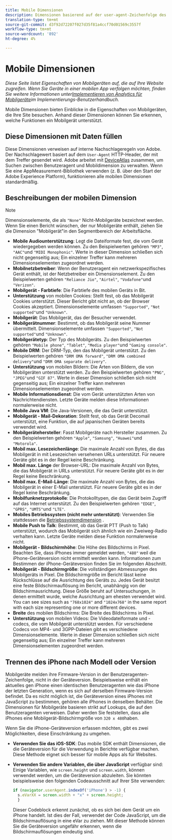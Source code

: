 ```yaml
---
title: Mobile Dimensionen
description: Dimensionen basierend auf der user-agent-Zeichenfolge des Geräts.
translation-type: tm+mt
source-git-commit: d3f92d72207f027d35f81a4ccf70d01569c3557f
workflow-type: tm+mt
source-wordcount: '892'
ht-degree: 4%

---
```



# Mobile Dimensionen

*Diese Seite listet Eigenschaften von Mobilgeräten auf, die auf Ihre Website zugreifen. Wenn Sie Geräte in einer mobilen App verfolgen möchten, finden Sie weitere Informationen unter[Implementieren von Analytics für Mobilgeräte](/help/implement/mobile-device-sdk.md)im Implementierungs-Benutzerhandbuch.*

Mobile Dimensionen bieten Einblicke in die Eigenschaften von Mobilgeräten, die Ihre Site besuchen. Anhand dieser Dimensionen können Sie erkennen, welche Funktionen ein Mobilgerät unterstützt.

## Diese Dimensionen mit Daten füllen

Diese Dimensionen verweisen auf interne Nachschlageregeln von Adobe. Der Nachschlagewert basiert auf dem `User-Agent` HTTP-Header, der mit dem Treffer gesendet wird. Adobe arbeitet mit [DeviceAtlas](https://deviceatlas.com/) zusammen, um Suchen zwischen Benutzeragent und Mobildimension zu verwalten. Wenn Sie eine AppMeasurement-Bibliothek verwenden (z. B. über den Start der Adobe Experience Platform), funktionieren alle mobilen Dimensionen standardmäßig.

## Beschreibungen der mobilen Dimension

>[!NOTE]
>
>Dimensionselemente, die als `"None"` Nicht-Mobilgeräte bezeichnet werden. Wenn Sie einen Bericht wünschen, der nur Mobilgeräte enthält, ziehen Sie die Dimension &quot;Mobilgerät&quot;in den Segmentbereich der Arbeitsfläche.

* **Mobile Audiounterstützung**: Legt die Dateiformate fest, die vom Gerät wiedergegeben werden können. Zu den Beispielwerten gehören `"MP3"`, `"AAC"`und `"MIDI Monophonic"`. Werte in dieser Dimension schließen sich nicht gegenseitig aus; Ein einzelner Treffer kann mehreren Dimensionselementen zugeordnet werden.
* **Mobilnetzbetreiber**: Wenn der Benutzeragent ein netzwerkspezifisches Gerät enthält, ist der Netzbetreiber ein Dimensionselement. Zu den Beispielwerten gehören `"Reliance Jio"`, `"Airtel"`, `"Vodafone"`und `"Verizon"`.
* **Mobilgerät - Farbtiefe**: Die Farbtiefe des mobilen Geräts in Bit.
* **Unterstützung** von mobilen Cookies: Stellt fest, ob das Mobilgerät Cookies unterstützt. Dieser Bericht gibt nicht an, ob der Browser Cookies akzeptiert. Dimensionselemente umfassen `"Supported"`, `"Not supported"`und `"Unknown"`.
* **Mobilgerät**: Das Mobilgerät, das der Besucher verwendet.
* **Mobilgerätnummer**: Bestimmt, ob das Mobilgerät seine Nummer übermittelt. Dimensionselemente umfassen `"Supported"`, `"Not supported"`und `"Unknown"`.
* **Mobilgerätetyp**: Der Typ des Mobilgeräts. Zu den Beispielwerten gehören `"Mobile phone"`, `"Tablet"`, `"Media player"`und `"Gaming console"`.
* **Mobile DRM**: Der DRM-Typ, den das Mobilgerät unterstützt. Zu den Beispielwerten gehören `"DRM OMA forward"`, `"DRM OMA combined delivery"`und `"DRM OMA separate delivery"`.
* **Unterstützung** von mobilen Bildern: Die Arten von Bildern, die von Mobilgeräten unterstützt werden. Zu den Beispielwerten gehören `"PNG"`, `"JPEG"`und `"GIF 87"`. Werte in dieser Dimension schließen sich nicht gegenseitig aus; Ein einzelner Treffer kann mehreren Dimensionselementen zugeordnet werden.
* **Mobile Informationsdienst**: Die vom Gerät unterstützten Arten von Nachrichtendiensten. Letzte Geräte melden diese Informationen normalerweise nicht.
* **Mobile Java VM**: Die Java-Versionen, die das Gerät unterstützt.
* **Mobilgerät - Mail-Dekoration**: Stellt fest, ob das Gerät Decomail unterstützt, eine Funktion, die auf japanischen Geräten bereits verwendet wird.
* **Mobilgerätehersteller**: Fasst Mobilgeräte nach Hersteller zusammen. Zu den Beispielwerten gehören `"Apple"`, `"Samsung"`, `"Huawei"`und `"Motorola"`.
* **Mobil max. Lesezeichenlänge**: Die maximale Anzahl von Bytes, die das Mobilgerät in mit Lesezeichen versehenen URLs unterstützt. Für neuere Geräte gibt es in der Regel keine Beschränkung.
* **Mobil max. Länge** der Browser-URL: Die maximale Anzahl von Bytes, die das Mobilgerät in URLs unterstützt. Für neuere Geräte gibt es in der Regel keine Beschränkung.
* **Mobil max. E-Mail-Länge**: Die maximale Anzahl von Bytes, die das Mobilgerät in einer E-Mail unterstützt. Für neuere Geräte gibt es in der Regel keine Beschränkung.
* **Mobilfunknetzprotokolle**: Die Protokolltypen, die das Gerät beim Zugriff auf das Internet unterstützt. Zu den Beispielwerten gehören `"EDGE"`, `"GPRS"`, `"UMTS"`und `"LTE"`.
* **Mobiles Betriebssystem (nicht mehr unterstützt)**: Verwenden Sie stattdessen die [Betriebssystemdimension](operating-systems.md) .
* **Mobile Push to Talk**: Bestimmt, ob das Gerät PTT (Push to Talk) unterstützt, wodurch das Mobilgerät sich ähnlich wie ein Zweiweg-Radio verhalten kann. Letzte Geräte melden diese Funktion normalerweise nicht.
* **Mobilgerät - Bildschirmhöhe**: Die Höhe des Bildschirms in Pixel. Beachten Sie, dass iPhones immer gemeldet werden, `"480"` weil die iPhone-Geräteversion nicht ermittelt werden kann. Informationen zum Bestimmen der iPhone-Geräteversion finden Sie im folgenden Abschnitt.
* **Mobilgerät - Bildschirmgröße**: Die vollständigen Abmessungen des Mobilgeräts in Pixel. Die Bildschirmgröße im Bericht lässt keine Rückschlüsse auf die Ausrichtung des Geräts zu. Jedes Gerät besitzt eine feste Bildschirmauflösung im Bericht, unabhängig von der Bildschirmausrichtung. Diese Größe beruht auf Untersuchungen, in denen ermittelt wurde, welche Ausrichtung am ehesten verwendet wird. You can see sizes such as `"768x1024"` and `"1024x768"` in the same report with each size representing one or more different devices.
* **Breite** des mobilen Bildschirms: Die Breite des Bildschirms in Pixel.
* **Unterstützung** von mobilen Videos: Die Videodateiformate und -codecs, die vom Mobilgerät unterstützt werden. Für verschiedene Codecs von MP4- und 3GPP-Dateien gibt es verschiedene Dimensionselemente. Werte in dieser Dimension schließen sich nicht gegenseitig aus; Ein einzelner Treffer kann mehreren Dimensionselementen zugeordnet werden.

## Trennen des iPhone nach Modell oder Version

Mobilgeräte melden ihre Firmware-Version in der Benutzeragenten-Zeichenfolge, nicht in der Geräteversion. Beispielsweise enthält ein aktuelles gen iPhone einen identischen Benutzeragenten wie das iPhone der letzten Generation, wenn es sich auf derselben Firmware-Version befindet. Da es nicht möglich ist, die Geräteversion eines iPhones mit JavaScript zu bestimmen, gehören alle iPhones in denselben Behälter. Die Dimensionen für Mobilgeräte basieren strikt auf Lookups, die auf den Benutzeragenten verweisen. Daher werden Sie feststellen, dass alle iPhones eine Mobilgerät-Bildschirmgröße von `320 x 480`haben.

Wenn Sie die iPhone-Geräteversion erfassen möchten, gibt es zwei Möglichkeiten, diese Einschränkung zu umgehen.

* **Verwenden Sie das iOS-SDK**: Das mobile SDK enthält Dimensionen, die die Geräteversion für die Verwendung in Berichte verfügbar machen. Diese Methode eignet sich besser für mobile Apps als für Websites.
* **Verwenden Sie andere Variablen, die über JavaScript** verfügbar sind: Einige Variablen, wie `screen.height` und `screen.width`, können verwendet werden, um die Geräteversion abzuleiten. Sie könnten beispielsweise den folgenden Codeausschnitt auf Ihrer Site verwenden:

   ```js
   if (navigator.userAgent.indexOf('iPhone') > -1) {
     s.eVarXX = screen.width + "x" + screen.height;
     }
   ```

   Dieser Codeblock erkennt zunächst, ob es sich bei dem Gerät um ein iPhone handelt. Ist dies der Fall, verwendet der Code JavaScript, um die Bildschirmauflösung in eine eVar zu ziehen. Mit dieser Methode können Sie die Geräteversion ungefähr erkennen, wenn die Bildschirmauflösungen eindeutig sind.
